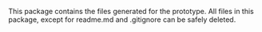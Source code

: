 This package contains the files generated for the prototype. All files in this package, except for readme.md and .gitignore can be safely deleted.